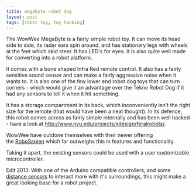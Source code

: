 ```yaml
---
title: megabyte robot dog
layout: post
tags: [robot toy, toy hacking]
---
```

The WowWee MegaByte is a fairly simple robot toy. It can move its head side to side, its radar ears spin around, and has stationary legs with wheels at the feet which skid steer. It has LED's for eyes. It is also quite well made for converting into a robot platform.

It comes with a bone shaped Infra Red remote control. It also has a fairly sensitive sound sensor and can make a fairly aggressive noise when it wants to. It is also one of the few lower end robot dog toys that can turn corners - which would give it an advantage over the Tekno Robot Dog if it had any sensors to tell it when it hit something.

It has a storage compartment in its back, which inconveniently isn't the right size for the remote (that would have been a neat thought). In its defence, this robot comes across as fairly simple internally and has been well hacked - have a look at <http://www.nyu.edu/projects/xdesign/feralrobots/>.

WowWee have outdone themselves with their newer offering the [RoboSapien](/wiki/robosapien) which far outweighs this in features and functionality.

Taking it apart, the existing sensors could be used with a user customizable microcontroller.

Edit 2013: With one of the Arduino compatible controllers, and some [distance sensors](/products/hc-sr04-distance-sensor.html) to interact more with it's surroundings, this might make a great looking base for a robot project.
